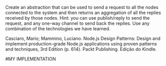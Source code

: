 Create an abstraction that can be used to send a request to all the nodes connected to the system and then returns an aggregation of all the replies received by those nodes. Hint: you can use publish/reply to send the request, and any one-way channel to send back the replies. Use any combination of the technologies we have learned.

Casciaro, Mario; Mammino, Luciano. Node.js Design Patterns: Design and implement production-grade Node.js applications using proven patterns and techniques, 3rd Edition (p. 614). Packt Publishing. Edição do Kindle. 


#MY IMPLEMENTATION

